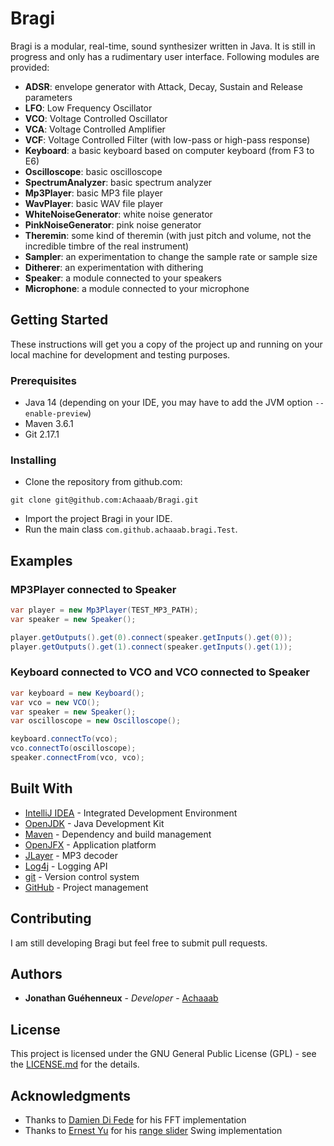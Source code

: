 # Bragi
Bragi is a modular, real-time, sound synthesizer written in Java. It is still in progress and only has a rudimentary
user interface. Following modules are provided:
* **ADSR**: envelope generator with Attack, Decay, Sustain and Release parameters
* **LFO**: Low Frequency Oscillator
* **VCO**: Voltage Controlled Oscillator
* **VCA**: Voltage Controlled Amplifier
* **VCF**: Voltage Controlled Filter (with low-pass or high-pass response)
* **Keyboard**: a basic keyboard based on computer keyboard (from F3 to E6)
* **Oscilloscope**: basic oscilloscope
* **SpectrumAnalyzer**: basic spectrum analyzer
* **Mp3Player**: basic MP3 file player
* **WavPlayer**: basic WAV file player
* **WhiteNoiseGenerator**: white noise generator
* **PinkNoiseGenerator**: pink noise generator
* **Theremin**: some kind of theremin (with just pitch and volume, not the incredible timbre of the real instrument)
* **Sampler**: an experimentation to change the sample rate or sample size
* **Ditherer**: an experimentation with dithering
* **Speaker**: a module connected to your speakers
* **Microphone**: a module connected to your microphone
## Getting Started
These instructions will get you a copy of the project up and running on your local machine
for development and testing purposes.
### Prerequisites
* Java 14 (depending on your IDE, you may have to add the JVM option `--enable-preview`)
* Maven 3.6.1
* Git 2.17.1
### Installing
* Clone the repository from github.com:
```
git clone git@github.com:Achaaab/Bragi.git
```
* Import the project Bragi in your IDE.
* Run the main class `com.github.achaaab.bragi.Test`.
## Examples
### MP3Player connected to Speaker
```java
var player = new Mp3Player(TEST_MP3_PATH);
var speaker = new Speaker();

player.getOutputs().get(0).connect(speaker.getInputs().get(0));
player.getOutputs().get(1).connect(speaker.getInputs().get(1));
```
### Keyboard connected to VCO and VCO connected to Speaker
```java
var keyboard = new Keyboard();
var vco = new VCO();
var speaker = new Speaker();
var oscilloscope = new Oscilloscope();

keyboard.connectTo(vco);
vco.connectTo(oscilloscope);
speaker.connectFrom(vco, vco);
```
## Built With
* [IntelliJ IDEA](https://www.jetbrains.com/idea/) - Integrated Development Environment
* [OpenJDK](https://jdk.java.net/) - Java Development Kit
* [Maven](https://maven.apache.org/) - Dependency and build management
* [OpenJFX](https://openjfx.io/) - Application platform
* [JLayer](http://www.javazoom.net) - MP3 decoder
* [Log4j](https://logging.apache.org/log4j) - Logging API
* [git](https://git-scm.com/) - Version control system
* [GitHub](https://github.com/) - Project management
## Contributing
I am still developing Bragi but feel free to submit pull requests.
## Authors
* **Jonathan Guéhenneux** - *Developer* - [Achaaab](https://github.com/Achaaab)
## License
This project is licensed under the GNU General Public License (GPL) - see the [LICENSE.md](LICENSE.md) for the details.
## Acknowledgments
* Thanks to [Damien Di Fede](https://github.com/ddf) for his FFT implementation
* Thanks to [Ernest Yu](https://github.com/ernieyu)
for his [range slider](https://github.com/ernieyu/Swing-range-slider) Swing implementation